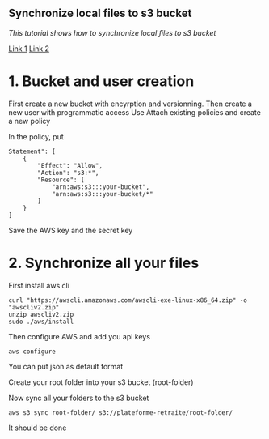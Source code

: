 **Synchronize local files to s3 bucket**
----
_This tutorial shows how to synchronize local files to s3 bucket_

[Link 1](https://docs.aws.amazon.com/cli/latest/userguide/install-cliv2-linux.html)
[Link 2](https://docs.aws.amazon.com/cli/latest/reference/s3/sync.html)

# 1. Bucket and user creation
First create a new bucket with encyrption and versionning.
Then create a new user with programmatic access
Use Attach existing policies and create a new policy

In the policy, put
```
Statement": [
    {
        "Effect": "Allow",
        "Action": "s3:*",
        "Resource": [
            "arn:aws:s3:::your-bucket",
            "arn:aws:s3:::your-bucket/*"
        ]
    }
]
```

Save the AWS key and the secret key

# 2. Synchronize all your files
First install aws cli
```
curl "https://awscli.amazonaws.com/awscli-exe-linux-x86_64.zip" -o "awscliv2.zip"
unzip awscliv2.zip
sudo ./aws/install
```

Then configure AWS and add you api keys
```
aws configure
```
You can put json as default format

Create your root folder into your s3 bucket (root-folder)

Now sync all your folders to the s3 bucket
```
aws s3 sync root-folder/ s3://plateforme-retraite/root-folder/
```

It should be done
